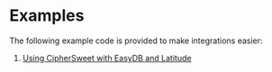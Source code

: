 # Examples

The following example code is provided to make integrations easier:

1. [Using CipherSweet with EasyDB and Latitude](01-easydb-latitude.md)
